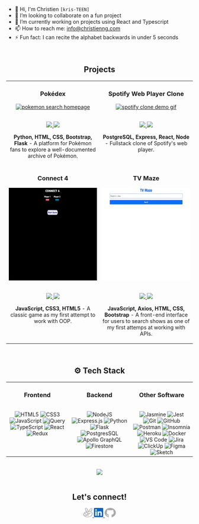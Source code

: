 - 👋 Hi, I'm Christien `[kris-TEEN]`
- 👀 I’m looking to collaborate on a fun project
- 🌱 I’m currently working on projects using React and Typescript
- 📫 How to reach me: info@christienng.com
- ⚡ Fun fact: I can recite the alphabet backwards in under 5 seconds

<br>
<!-- PROJECTS -->
<h2 align="center" color="white">Projects</h2>
<div align="center">
	<table>
		<tr>
			<td valign="top" width="50%">
				<div align="center">  
					<h3 color="white">Pokédex</h3>
					<a href='https://cng-pokedex.onrender.com/' target="_blank">
						<img src="https://github.com/cng008/pokedex/blob/main/static/images/md/pokedex-demo.gif?raw=true" alt="pokemon search homepage" height="250px"/>
					</a>
					<br>
					<br>
					<p>
						<a href="https://github.com/cng008/pokedex" target="_blank">
							<img src="https://img.shields.io/badge/Repo-lightgrey?style=for-the-badge&logo=github"/>
						</a>  
						<a href="https://cng-pokedex.onrender.com/" target="_blank">
							<img src="https://img.shields.io/badge/-WEBSITE-654EF3?style=for-the-badge"/>
						</a>	
					</p>
					<p><strong>Python, HTML, CSS, Bootstrap, Flask</strong> - A platform for Pokémon fans to explore a well-documented archive of Pokémon.</p>
				</div>
			</td>
			<td valign="top" width="50%">
				<div align="center">  
					<h3 color="white">Spotify Web Player Clone</h3>
					<a href='https://github.com/cng008/spotify-web-player-clone' target="_blank">
						<img src="https://github.com/cng008/spotify-web-player-clone/blob/47ab36f4e71d3c5ddbfd3f5a2a1cda2ffe21c05b/static/spotify-web-clone-demo.gif?raw=true" alt="spotify clone demo gif" height="250px"/>
					</a>
					<br>
					<br>
					<p>
						<a href="https://github.com/cng008/spotify-web-player-clone" target="_blank">
							<img src="https://img.shields.io/badge/Repo-lightgrey?style=for-the-badge&logo=github"/>
						</a>  
						<a href="https://cng008-spotify-clone.surge.sh/" target="_blank">
							<img src="https://img.shields.io/badge/-WEBSITE-654EF3?style=for-the-badge"/>
						</a>	
					</p>
					<p><strong>PostgreSQL, Express, React, Node</strong> - Fullstack clone of Spotify's web player.</p>
				</div>
		<tr>
		<td valign="top" width="50%">
			<div align="center">  
				<h3 color="white">Connect 4</h3>
				<a href='https://cng008.github.io/11_connect-four/' target="_blank">
					<img src="https://github.com/cng008/11_connect-four/blob/main/connect-four-demo.gif?raw=true" alt="Connect 4 demo gif" height="250px"/>
				</a>
				<br>
				<br>
				<p>
					<a href="https://github.com/cng008/11_connect-four" target="_blank">
						<img src="https://img.shields.io/badge/Repo-lightgrey?style=for-the-badge&logo=github"/>
					</a>  
					<a href="https://cng008.github.io/11_connect-four/" target="_blank">
						<img src="https://img.shields.io/badge/-WEBSITE-654EF3?style=for-the-badge"/>
					</a>	
				</p>
				 <p><strong>JavaScript, CSS3, HTML5</strong> - A classic game as my first attempt to work with OOP.</p>
			</div>
		</td>
		<td valign="top" width="50%">
			<div align="center">  
				<h3 color="white">TV Maze</h3>
				<a href='https://cng008.github.io/14.3_AJAX-apis-tvmaze/' target="_blank">
					<img src="https://github.com/cng008/14.3_AJAX-apis-tvmaze/blob/main/tv-maze-demo.gif?raw=true" alt="TV Maze demo gif" height="250px"/>
				</a>
				<br>
				<br>
				<p>
					<a href="https://github.com/cng008/14.3_AJAX-apis-tvmaze" target="_blank">
						<img src="https://img.shields.io/badge/Repo-lightgrey?style=for-the-badge&logo=github"/>
					</a>  
					<a href="https://cng008.github.io/14.3_AJAX-apis-tvmaze/" target="_blank">
						<img src="https://img.shields.io/badge/-WEBSITE-654EF3?style=for-the-badge"/>
					</a>	
				</p>
				<p><strong>JavaScript, Axios, HTML, CSS, Bootstrap</strong> - A front-end interface for users to search shows as one of my first attemps at working with APIs.</p>
			</div>	
		</td>
	</table>
</div>
<br>

<!-- TECHNOLOGIES -->
<h2 align="center" color="white">⚙️ Tech Stack</h2>
<div>
<table>
	<tr>
		<td valign="top" width="33.3333%">
			<h3 align="center" color="white">Frontend</h3>
			<br>
				<div align="center">  
					<img src="https://img.shields.io/badge/html5-%23E34F26.svg?style=for-the-badge&logo=html5&logoColor=white" alt="HTML5" height="25"/>
					<img src="https://img.shields.io/badge/css3-%231572B6.svg?style=for-the-badge&logo=css3&logoColor=white" alt="CSS3" height="25"/>
					<img src="https://img.shields.io/badge/javascript-%23323330.svg?style=for-the-badge&logo=javascript&logoColor=%23F7DF1E" alt="JavaScript" height="25"/>  
					<img src="https://img.shields.io/badge/jQuery-0769AD?style=for-the-badge&logo=jquery&logoColor=white" alt="jQuery" height="25"/> 
      					<img src="https://shields.io/badge/TypeScript-3178C6?style=for-the-badge&logo=TypeScript&logoColor=white" alt="TypeScript" height="25"/>  
					<img src="https://img.shields.io/badge/react-%2320232a.svg?style=for-the-badge&logo=react&logoColor=%2361DAFB" alt="React" height="25"/> 
					<img src="https://img.shields.io/badge/redux-%23593d88.svg?style=for-the-badge&logo=redux&logoColor=white" alt="Redux" height="25"/> 
				</div>
			</td>
			<td valign="top" width="33.3333%">
				<h3 align="center" color="white">Backend</h3>
				<br>
				<div align="center">
					<img src="https://img.shields.io/badge/node.js-6DA55F?style=for-the-badge&logo=node.js&logoColor=white" alt="NodeJS" height="25"/>
					<img src="https://img.shields.io/badge/express.js-%23404d59.svg?style=for-the-badge&logo=express&logoColor=%2361DAFB" alt="Express.js" height="25"/>  
      					<img src="https://img.shields.io/badge/python-3670A0?style=for-the-badge&logo=python&logoColor=ffdd54" alt="Python" height="25"/>  
					<img src="https://img.shields.io/badge/flask-%23000.svg?style=for-the-badge&logo=flask&logoColor=white" alt="Flask" height="25"/> 
					<img src="https://img.shields.io/badge/postgresql-4169e1?style=for-the-badge&logo=postgresql&logoColor=white" alt="PostgresSQL" height="25"/>
     					<img src="https://img.shields.io/badge/-ApolloGraphQL-311C87?style=for-the-badge&logo=apollo-graphql" alt="Apollo GraphQL" height="25"/> 
     					<img src="https://img.shields.io/badge/firebase-%23039BE5.svg?style=for-the-badge&logo=firebase" alt="Firestore" height="25"/> 
				</div>
			</td>
			<td valign="top" width="33.3333%">	
				<h3 align="center" color="white">Other Software</h3>
				<br>
				<div align="center">
					<img src="https://img.shields.io/badge/jasmine-%238A4182.svg?style=for-the-badge&logo=jasmine&logoColor=white" alt="Jasmine" height="25"/>
					<img src="https://img.shields.io/badge/-jest-%23C21325?style=for-the-badge&logo=jest&logoColor=white" alt="Jest" height="25"/>
					<img src="https://img.shields.io/badge/git-%23F05033.svg?style=for-the-badge&logo=git&logoColor=white" alt="Git" height="25"/>  
					<img src="https://img.shields.io/badge/github-%23121011.svg?style=for-the-badge&logo=github&logoColor=white" alt="GitHub" height="25"/>  
					<img src="https://img.shields.io/badge/Postman-FF6C37?style=for-the-badge&logo=postman&logoColor=white" alt="Postman" height="25"/>
					<img src="https://img.shields.io/badge/Insomnia-black?style=for-the-badge&logo=insomnia&logoColor=5849BE" alt="Insomnia" height="25"/>
					<img src="https://img.shields.io/badge/heroku-%23430098.svg?style=for-the-badge&logo=heroku&logoColor=white" alt="Heroku" height="25"/> 
					<img src="https://img.shields.io/badge/docker-%230db7ed.svg?style=for-the-badge&logo=docker&logoColor=white" alt="Docker" height="25"/> 
					<img src="https://img.shields.io/badge/Visual%20Studio%20Code-0078d7.svg?style=for-the-badge&logo=visual-studio-code&logoColor=white" alt="VS Code" height="25"/>  
					<img src="https://img.shields.io/badge/jira-%230A0FFF.svg?style=for-the-badge&logo=jira&logoColor=white" alt="Jira" height="25"/>  
					<img src="https://camo.githubusercontent.com/498215ac226d60b0e9ecfc70085045a53f41c28d8549483729166f4d7d0ebb29/68747470733a2f2f696d672e736869656c64732e696f2f7374617469632f76313f7374796c653d666f722d7468652d6261646765266d6573736167653d436c69636b557026636f6c6f723d374236384545266c6f676f3d436c69636b5570266c6f676f436f6c6f723d464646464646266c6162656c3d" alt="ClickUp" height="25"/>  
					<img src="https://img.shields.io/badge/figma-%23F24E1E.svg?style=for-the-badge&logo=figma&logoColor=white" alt="Figma" height="25"/>   	
					<img src="https://img.shields.io/badge/Sketch-FFB387?style=for-the-badge&logo=sketch&logoColor=black" alt="Sketch" height="25"/>   	
				</div>
			</td>
		</tr>
	</table>
</div>
</br>

<div align="center">
	<a href="https://github.com/anuraghazra/github-readme-stats">
	<img align="center" src="https://github-readme-stats.vercel.app/api/top-langs/?username=cng008&hide=procfile&layout=compact&theme=dracula" />
	</a>
</div>

<br>
<!-- CONTACT -->
<h2 align="center" color="white">Let's connect!</h2>
<p align="center">
	<a href="https://angel.co/u/christien" target="_blank">
		<img src="images/socials/angellist.svg" alt="AngelList" title="AngelList" width="25px" height="25px"/>
	</a>
	<a href="https://www.linkedin.com/in/christienng/" target="_blank">
		<img src="images/socials/linkedin-icon.svg" alt="LinkedIn" title="LinkedIn" width="25px" height="25px"/>
	</a>
	<a href="https://github.com/cng008" target="_blank">
		<img src="images/socials/github-icon.svg" alt="GitHub" title="GitHub" width="30px" height="25px"/>
	</a>
</p>
